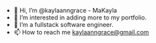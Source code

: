 - 👋 Hi, I’m @kaylaanngrace - MaKayla
- 👀 I’m interested in adding more to my portfolio.
- 🌱 I’m a fullstack software engineer.
- 📫 How to reach me kaylaanngrace@gmail.com

<!---
kaylaanngrace/kaylaanngrace is a ✨ special ✨ repository because its `README.md` (this file) appears on your GitHub profile.
You can click the Preview link to take a look at your changes.
--->
